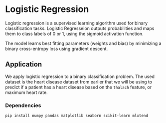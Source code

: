 # Logistic Regression

Logistic regression is a supervised learning algorithm used for binary classification tasks. Logistic Regresseion outputs probabilities and maps them to class labels of 0 or 1, using the sigmoid activation function.

The model learns best fitting parameters (weights and bias) by minimizing a binary cross-entropy loss using gradient descent.

## Application ##
We apply logistic regression to a binary classification problem. 
The used dataset is the heart disease dataset from earlier that we will be using to predict if a patient has a heart disease based on the `thalach` feature, or maximum heart rate.

### Dependencies
```bash
pip install numpy pandas matplotlib seaborn scikit-learn mlxtend

